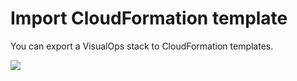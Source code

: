 # Import CloudFormation template

You can export a VisualOps stack to CloudFormation templates.

![](https://raw.githubusercontent.com/VisualOps/book-image/master/ide_stack_export_cfn.png)
